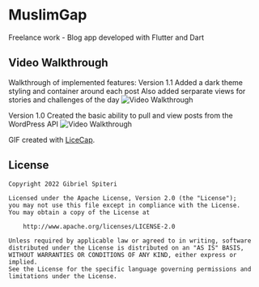 # MuslimGap
Freelance work - Blog app developed with Flutter and Dart 

## Video Walkthrough

Walkthrough of implemented features:
Version 1.1
Added a dark theme styling and container around each post
Also added serparate views for stories and challenges of the day
<img src='https://imgur.com/a/OnBq171' title='Video Walkthrough' width='' alt='Video Walkthrough' />

Version 1.0
Created the basic ability to pull and view posts from the WordPress API
<img src='MGA_1.gif' title='Video Walkthrough' width='' alt='Video Walkthrough' />

GIF created with [LiceCap](http://www.cockos.com/licecap/).


## License

    Copyright 2022 Gibriel Spiteri

    Licensed under the Apache License, Version 2.0 (the "License");
    you may not use this file except in compliance with the License.
    You may obtain a copy of the License at

        http://www.apache.org/licenses/LICENSE-2.0

    Unless required by applicable law or agreed to in writing, software
    distributed under the License is distributed on an "AS IS" BASIS,
    WITHOUT WARRANTIES OR CONDITIONS OF ANY KIND, either express or implied.
    See the License for the specific language governing permissions and
    limitations under the License.
